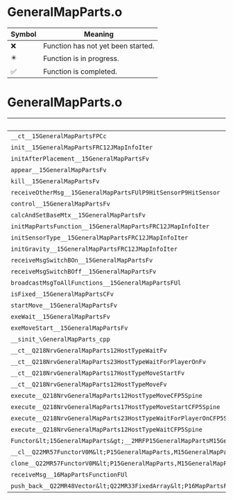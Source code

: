# GeneralMapParts.o
| Symbol | Meaning 
| ------------- | ------------- 
| :x: | Function has not yet been started. 
| :eight_pointed_black_star: | Function is in progress. 
| :white_check_mark: | Function is completed. 


# GeneralMapParts.o
| Symbol | Decompiled? |
| ------------- | ------------- |
| `__ct__15GeneralMapPartsFPCc` | :white_check_mark: |
| `init__15GeneralMapPartsFRC12JMapInfoIter` | :white_check_mark: |
| `initAfterPlacement__15GeneralMapPartsFv` | :white_check_mark: |
| `appear__15GeneralMapPartsFv` | :white_check_mark: |
| `kill__15GeneralMapPartsFv` | :x: |
| `receiveOtherMsg__15GeneralMapPartsFUlP9HitSensorP9HitSensor` | :white_check_mark: |
| `control__15GeneralMapPartsFv` | :white_check_mark: |
| `calcAndSetBaseMtx__15GeneralMapPartsFv` | :white_check_mark: |
| `initMapPartsFunction__15GeneralMapPartsFRC12JMapInfoIter` | :white_check_mark: |
| `initSensorType__15GeneralMapPartsFRC12JMapInfoIter` | :white_check_mark: |
| `initGravity__15GeneralMapPartsFRC12JMapInfoIter` | :white_check_mark: |
| `receiveMsgSwitchBOn__15GeneralMapPartsFv` | :x: |
| `receiveMsgSwitchBOff__15GeneralMapPartsFv` | :white_check_mark: |
| `broadcastMsgToAllFunctions__15GeneralMapPartsFUl` | :x: |
| `isFixed__15GeneralMapPartsCFv` | :white_check_mark: |
| `startMove__15GeneralMapPartsFv` | :white_check_mark: |
| `exeWait__15GeneralMapPartsFv` | :white_check_mark: |
| `exeMoveStart__15GeneralMapPartsFv` | :white_check_mark: |
| `__sinit_\GeneralMapParts_cpp` | :white_check_mark: |
| `__ct__Q218NrvGeneralMapParts12HostTypeWaitFv` | :white_check_mark: |
| `__ct__Q218NrvGeneralMapParts23HostTypeWaitForPlayerOnFv` | :white_check_mark: |
| `__ct__Q218NrvGeneralMapParts17HostTypeMoveStartFv` | :white_check_mark: |
| `__ct__Q218NrvGeneralMapParts12HostTypeMoveFv` | :white_check_mark: |
| `execute__Q218NrvGeneralMapParts12HostTypeMoveCFP5Spine` | :white_check_mark: |
| `execute__Q218NrvGeneralMapParts17HostTypeMoveStartCFP5Spine` | :white_check_mark: |
| `execute__Q218NrvGeneralMapParts23HostTypeWaitForPlayerOnCFP5Spine` | :white_check_mark: |
| `execute__Q218NrvGeneralMapParts12HostTypeWaitCFP5Spine` | :white_check_mark: |
| `Functor&lt;15GeneralMapParts&gt;__2MRFP15GeneralMapPartsM15GeneralMapPartsFPCvPv_v_Q22MR57FunctorV0M&lt;P15GeneralMapParts,M15GeneralMapPartsFPCvPv_v&gt;` | :white_check_mark: |
| `__cl__Q22MR57FunctorV0M&lt;P15GeneralMapParts,M15GeneralMapPartsFPCvPv_v&gt;CFv` | :white_check_mark: |
| `clone__Q22MR57FunctorV0M&lt;P15GeneralMapParts,M15GeneralMapPartsFPCvPv_v&gt;CFP7JKRHeap` | :white_check_mark: |
| `receiveMsg__16MapPartsFunctionFUl` | :white_check_mark: |
| `push_back__Q22MR48Vector&lt;Q22MR33FixedArray&lt;P16MapPartsFunction,8&gt;&gt;FRCP16MapPartsFunction` | :white_check_mark: |
